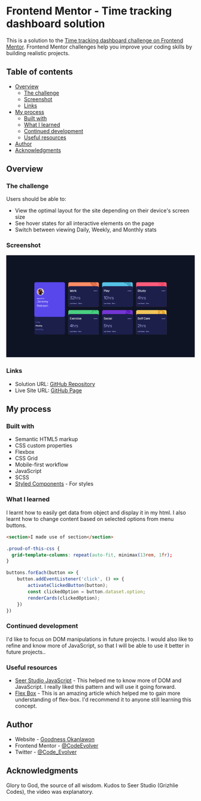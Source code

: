 # Frontend Mentor - Time tracking dashboard solution

This is a solution to the [Time tracking dashboard challenge on Frontend Mentor](https://www.frontendmentor.io/challenges/time-tracking-dashboard-UIQ7167Jw). Frontend Mentor challenges help you improve your coding skills by building realistic projects. 

## Table of contents

- [Overview](#overview)
  - [The challenge](#the-challenge)
  - [Screenshot](#screenshot)
  - [Links](#links)
- [My process](#my-process)
  - [Built with](#built-with)
  - [What I learned](#what-i-learned)
  - [Continued development](#continued-development)
  - [Useful resources](#useful-resources)
- [Author](#author)
- [Acknowledgments](#acknowledgments)


## Overview

### The challenge

Users should be able to:

- View the optimal layout for the site depending on their device's screen size
- See hover states for all interactive elements on the page
- Switch between viewing Daily, Weekly, and Monthly stats

### Screenshot

![](./design/Screenshot_20230112-163340~2.png)

### Links

- Solution URL: [GitHub Repository](https://github.com/CodeEvolver/time-tracking-dashboard-main)
- Live Site URL: [GitHub Page](https://codeevolver.github.io/time-tracking-dashboard-main/)

## My process

### Built with

- Semantic HTML5 markup
- CSS custom properties
- Flexbox
- CSS Grid
- Mobile-first workflow
- JavaScript 
- SCSS
- [Styled Components](https://styled-components.com/) - For styles


### What I learned

I learnt how to easily get data from object and display it in my html. I also learnt how to change content based on selected options from menu buttons.

```html
<section>I made use of section</section>
```
```css
.proud-of-this-css {
  grid-template-columns: repeat(auto-fit, minimax(13rem, 1fr);
}
```
```js
buttons.forEach(button => {
    button.addEventListener('click', () => {
        activateClickedButton(button);
        const clickedOption = button.dataset.option;
        renderCards(clickedOption);
    })
})
```

### Continued development

I'd like to focus on DOM manipulations in future projects. I would also like to refine and know more of JavaScript, so that I will be able to use it better in future projects..

### Useful resources

- [Seer Studio JavaScript](https://youtu.be/l9Qw8y3LfCY) - This helped me to know more of DOM and JavaScript. I really liked this pattern and will use it going forward.
- [Flex Box](https://www.w3schools.com/css/css3_flexbox.asp) - This is an amazing article which helped me to gain more understanding of flex-box. I'd recommend it to anyone still learning this concept.

## Author

- Website - [Goodness Okanlawon](https://github.com/CodeEvolver)
- Frontend Mentor - [@CodeEvolver](https://www.frontendmentor.io/profile/CodeEvolver)
- Twitter - [@Code_Evolver](https://www.twitter.com/Code_Evolver)

## Acknowledgments

Glory to God, the source of all wisdom. Kudos to Seer Studio (Grizhlie Codes), the video was explanatory.
